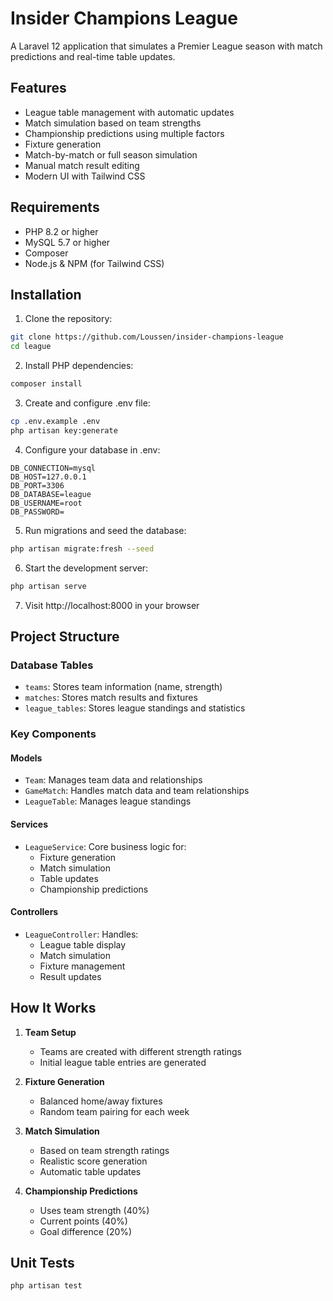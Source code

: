 # Insider Champions League

A Laravel 12 application that simulates a Premier League season with match predictions and real-time table updates.

## Features

- League table management with automatic updates
- Match simulation based on team strengths
- Championship predictions using multiple factors
- Fixture generation
- Match-by-match or full season simulation
- Manual match result editing
- Modern UI with Tailwind CSS

## Requirements

- PHP 8.2 or higher
- MySQL 5.7 or higher
- Composer
- Node.js & NPM (for Tailwind CSS)

## Installation

1. Clone the repository:
```bash
git clone https://github.com/Loussen/insider-champions-league
cd league
```

2. Install PHP dependencies:
```bash
composer install
```

3. Create and configure .env file:
```bash
cp .env.example .env
php artisan key:generate
```

4. Configure your database in .env:
```
DB_CONNECTION=mysql
DB_HOST=127.0.0.1
DB_PORT=3306
DB_DATABASE=league
DB_USERNAME=root
DB_PASSWORD=
```

5. Run migrations and seed the database:
```bash
php artisan migrate:fresh --seed
```

6. Start the development server:
```bash
php artisan serve
```

7. Visit http://localhost:8000 in your browser

## Project Structure

### Database Tables

- `teams`: Stores team information (name, strength)
- `matches`: Stores match results and fixtures
- `league_tables`: Stores league standings and statistics

### Key Components

#### Models
- `Team`: Manages team data and relationships
- `GameMatch`: Handles match data and team relationships
- `LeagueTable`: Manages league standings

#### Services
- `LeagueService`: Core business logic for:
  - Fixture generation
  - Match simulation
  - Table updates
  - Championship predictions

#### Controllers
- `LeagueController`: Handles:
  - League table display
  - Match simulation
  - Fixture management
  - Result updates

## How It Works

1. **Team Setup**
   - Teams are created with different strength ratings
   - Initial league table entries are generated

2. **Fixture Generation**
   - Balanced home/away fixtures
   - Random team pairing for each week

3. **Match Simulation**
   - Based on team strength ratings
   - Realistic score generation
   - Automatic table updates

4. **Championship Predictions**
   - Uses team strength (40%)
   - Current points (40%)
   - Goal difference (20%)

## Unit Tests
    php artisan test
